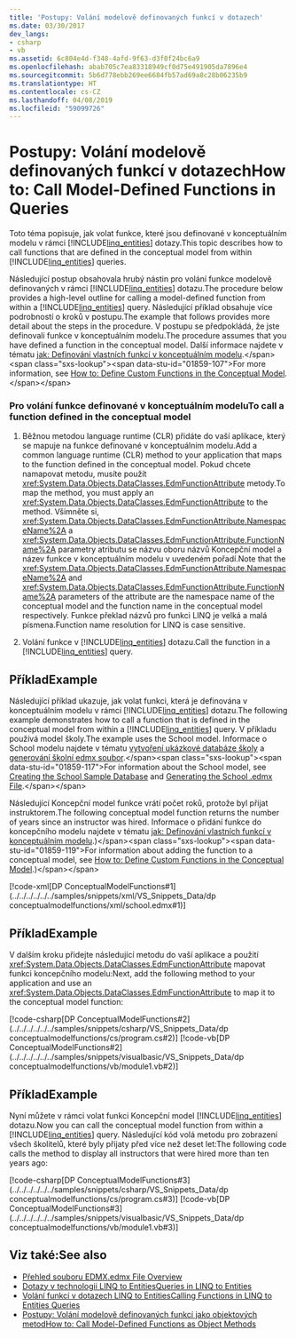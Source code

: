 ```yaml
---
title: 'Postupy: Volání modelově definovaných funkcí v dotazech'
ms.date: 03/30/2017
dev_langs:
- csharp
- vb
ms.assetid: 6c804e4d-f348-4afd-9f63-d3f0f24bc6a9
ms.openlocfilehash: abab705c7ea83318949cf0d75e491905da7896e4
ms.sourcegitcommit: 5b6d778ebb269ee6684fb57ad69a8c28b06235b9
ms.translationtype: HT
ms.contentlocale: cs-CZ
ms.lasthandoff: 04/08/2019
ms.locfileid: "59099726"
---
```

# <a name="how-to-call-model-defined-functions-in-queries"></a><span data-ttu-id="01859-102">Postupy: Volání modelově definovaných funkcí v dotazech</span><span class="sxs-lookup"><span data-stu-id="01859-102">How to: Call Model-Defined Functions in Queries</span></span>
<span data-ttu-id="01859-103">Toto téma popisuje, jak volat funkce, které jsou definované v konceptuálním modelu v rámci [!INCLUDE[linq_entities](../../../../../../includes/linq-entities-md.md)] dotazy.</span><span class="sxs-lookup"><span data-stu-id="01859-103">This topic describes how to call functions that are defined in the conceptual model from within [!INCLUDE[linq_entities](../../../../../../includes/linq-entities-md.md)] queries.</span></span>  
  
 <span data-ttu-id="01859-104">Následující postup obsahovala hrubý nástin pro volání funkce modelově definovaných v rámci [!INCLUDE[linq_entities](../../../../../../includes/linq-entities-md.md)] dotazu.</span><span class="sxs-lookup"><span data-stu-id="01859-104">The procedure below provides a high-level outline for calling a model-defined function from within a [!INCLUDE[linq_entities](../../../../../../includes/linq-entities-md.md)] query.</span></span> <span data-ttu-id="01859-105">Následující příklad obsahuje více podrobností o kroků v postupu.</span><span class="sxs-lookup"><span data-stu-id="01859-105">The example that follows provides more detail about the steps in the procedure.</span></span> <span data-ttu-id="01859-106">V postupu se předpokládá, že jste definovali funkce v konceptuálním modelu.</span><span class="sxs-lookup"><span data-stu-id="01859-106">The procedure assumes that you have defined a function in the conceptual model.</span></span> <span data-ttu-id="01859-107">Další informace najdete v tématu [jak: Definování vlastních funkcí v konceptuálním modelu](https://docs.microsoft.com/previous-versions/dotnet/netframework-4.0/dd456812(v=vs.100)).</span><span class="sxs-lookup"><span data-stu-id="01859-107">For more information, see [How to: Define Custom Functions in the Conceptual Model](https://docs.microsoft.com/previous-versions/dotnet/netframework-4.0/dd456812(v=vs.100)).</span></span>  
  
### <a name="to-call-a-function-defined-in-the-conceptual-model"></a><span data-ttu-id="01859-108">Pro volání funkce definované v konceptuálním modelu</span><span class="sxs-lookup"><span data-stu-id="01859-108">To call a function defined in the conceptual model</span></span>  
  
1.  <span data-ttu-id="01859-109">Běžnou metodou language runtime (CLR) přidáte do vaší aplikace, který se mapuje na funkce definované v konceptuálním modelu.</span><span class="sxs-lookup"><span data-stu-id="01859-109">Add a common language runtime (CLR) method to your application that maps to the function defined in the conceptual model.</span></span> <span data-ttu-id="01859-110">Pokud chcete namapovat metodu, musíte použít <xref:System.Data.Objects.DataClasses.EdmFunctionAttribute> metody.</span><span class="sxs-lookup"><span data-stu-id="01859-110">To map the method, you must apply an <xref:System.Data.Objects.DataClasses.EdmFunctionAttribute> to the method.</span></span> <span data-ttu-id="01859-111">Všimněte si, <xref:System.Data.Objects.DataClasses.EdmFunctionAttribute.NamespaceName%2A> a <xref:System.Data.Objects.DataClasses.EdmFunctionAttribute.FunctionName%2A> parametry atributu se názvu oboru názvů Koncepční model a název funkce v konceptuálním modelu v uvedeném pořadí.</span><span class="sxs-lookup"><span data-stu-id="01859-111">Note that the <xref:System.Data.Objects.DataClasses.EdmFunctionAttribute.NamespaceName%2A> and <xref:System.Data.Objects.DataClasses.EdmFunctionAttribute.FunctionName%2A> parameters of the attribute are the namespace name of the conceptual model and the function name in the conceptual model respectively.</span></span> <span data-ttu-id="01859-112">Funkce překlad názvů pro funkci LINQ je velká a malá písmena.</span><span class="sxs-lookup"><span data-stu-id="01859-112">Function name resolution for LINQ is case sensitive.</span></span>  
  
2.  <span data-ttu-id="01859-113">Volání funkce v [!INCLUDE[linq_entities](../../../../../../includes/linq-entities-md.md)] dotazu.</span><span class="sxs-lookup"><span data-stu-id="01859-113">Call the function in a [!INCLUDE[linq_entities](../../../../../../includes/linq-entities-md.md)] query.</span></span>  
  
## <a name="example"></a><span data-ttu-id="01859-114">Příklad</span><span class="sxs-lookup"><span data-stu-id="01859-114">Example</span></span>  
 <span data-ttu-id="01859-115">Následující příklad ukazuje, jak volat funkci, která je definována v konceptuálním modelu v rámci [!INCLUDE[linq_entities](../../../../../../includes/linq-entities-md.md)] dotazu.</span><span class="sxs-lookup"><span data-stu-id="01859-115">The following example demonstrates how to call a function that is defined in the conceptual model from within a [!INCLUDE[linq_entities](../../../../../../includes/linq-entities-md.md)] query.</span></span> <span data-ttu-id="01859-116">V příkladu používá model školy.</span><span class="sxs-lookup"><span data-stu-id="01859-116">The example uses the School model.</span></span> <span data-ttu-id="01859-117">Informace o School modelu najdete v tématu [vytvoření ukázkové databáze školy](https://docs.microsoft.com/previous-versions/dotnet/netframework-4.0/bb399731(v=vs.100)) a [generování školní edmx soubor](https://docs.microsoft.com/previous-versions/dotnet/netframework-4.0/bb399739(v=vs.100)).</span><span class="sxs-lookup"><span data-stu-id="01859-117">For information about the School model, see [Creating the School Sample Database](https://docs.microsoft.com/previous-versions/dotnet/netframework-4.0/bb399731(v=vs.100)) and [Generating the School .edmx File](https://docs.microsoft.com/previous-versions/dotnet/netframework-4.0/bb399739(v=vs.100)).</span></span>  
  
 <span data-ttu-id="01859-118">Následující Koncepční model funkce vrátí počet roků, protože byl přijat instruktorem.</span><span class="sxs-lookup"><span data-stu-id="01859-118">The following conceptual model function returns the number of years since an instructor was hired.</span></span> <span data-ttu-id="01859-119">Informace o přidání funkce do koncepčního modelu najdete v tématu [jak: Definování vlastních funkcí v konceptuálním modelu](https://docs.microsoft.com/previous-versions/dotnet/netframework-4.0/dd456812(v=vs.100)).)</span><span class="sxs-lookup"><span data-stu-id="01859-119">For information about adding the function to a conceptual model, see [How to: Define Custom Functions in the Conceptual Model](https://docs.microsoft.com/previous-versions/dotnet/netframework-4.0/dd456812(v=vs.100)).)</span></span>  
  
 [!code-xml[DP ConceptualModelFunctions#1](../../../../../../samples/snippets/xml/VS_Snippets_Data/dp conceptualmodelfunctions/xml/school.edmx#1)]
  
## <a name="example"></a><span data-ttu-id="01859-120">Příklad</span><span class="sxs-lookup"><span data-stu-id="01859-120">Example</span></span>  
 <span data-ttu-id="01859-121">V dalším kroku přidejte následující metodu do vaší aplikace a použití <xref:System.Data.Objects.DataClasses.EdmFunctionAttribute> mapovat funkci koncepčního modelu:</span><span class="sxs-lookup"><span data-stu-id="01859-121">Next, add the following method to your application and use an <xref:System.Data.Objects.DataClasses.EdmFunctionAttribute> to map it to the conceptual model function:</span></span>  
  
 [!code-csharp[DP ConceptualModelFunctions#2](../../../../../../samples/snippets/csharp/VS_Snippets_Data/dp conceptualmodelfunctions/cs/program.cs#2)]
 [!code-vb[DP ConceptualModelFunctions#2](../../../../../../samples/snippets/visualbasic/VS_Snippets_Data/dp conceptualmodelfunctions/vb/module1.vb#2)]  
  
## <a name="example"></a><span data-ttu-id="01859-122">Příklad</span><span class="sxs-lookup"><span data-stu-id="01859-122">Example</span></span>  
 <span data-ttu-id="01859-123">Nyní můžete v rámci volat funkci Koncepční model [!INCLUDE[linq_entities](../../../../../../includes/linq-entities-md.md)] dotazu.</span><span class="sxs-lookup"><span data-stu-id="01859-123">Now you can call the conceptual model function from within a [!INCLUDE[linq_entities](../../../../../../includes/linq-entities-md.md)] query.</span></span> <span data-ttu-id="01859-124">Následující kód volá metodu pro zobrazení všech školitelů, které byly přijaty před více než deset let:</span><span class="sxs-lookup"><span data-stu-id="01859-124">The following code calls the method to display all instructors that were hired more than ten years ago:</span></span>  
  
 [!code-csharp[DP ConceptualModelFunctions#3](../../../../../../samples/snippets/csharp/VS_Snippets_Data/dp conceptualmodelfunctions/cs/program.cs#3)]
 [!code-vb[DP ConceptualModelFunctions#3](../../../../../../samples/snippets/visualbasic/VS_Snippets_Data/dp conceptualmodelfunctions/vb/module1.vb#3)]  
  
## <a name="see-also"></a><span data-ttu-id="01859-125">Viz také:</span><span class="sxs-lookup"><span data-stu-id="01859-125">See also</span></span>

- [<span data-ttu-id="01859-126">Přehled souboru EDMX</span><span class="sxs-lookup"><span data-stu-id="01859-126">.edmx File Overview</span></span>](https://docs.microsoft.com/previous-versions/dotnet/netframework-4.0/cc982042(v=vs.100))
- [<span data-ttu-id="01859-127">Dotazy v technologii LINQ to Entities</span><span class="sxs-lookup"><span data-stu-id="01859-127">Queries in LINQ to Entities</span></span>](../../../../../../docs/framework/data/adonet/ef/language-reference/queries-in-linq-to-entities.md)
- [<span data-ttu-id="01859-128">Volání funkcí v dotazech LINQ to Entities</span><span class="sxs-lookup"><span data-stu-id="01859-128">Calling Functions in LINQ to Entities Queries</span></span>](../../../../../../docs/framework/data/adonet/ef/language-reference/calling-functions-in-linq-to-entities-queries.md)
- [<span data-ttu-id="01859-129">Postupy: Volání modelově definovaných funkcí jako objektových metod</span><span class="sxs-lookup"><span data-stu-id="01859-129">How to: Call Model-Defined Functions as Object Methods</span></span>](../../../../../../docs/framework/data/adonet/ef/language-reference/how-to-call-model-defined-functions-as-object-methods.md)

